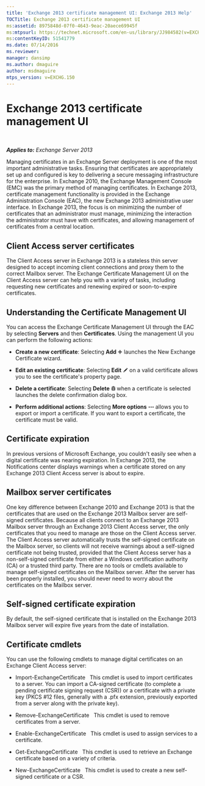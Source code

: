```yaml
---
title: 'Exchange 2013 certificate management UI: Exchange 2013 Help'
TOCTitle: Exchange 2013 certificate management UI
ms:assetid: 8975848d-07f0-4643-9eac-20aece69945f
ms:mtpsurl: https://technet.microsoft.com/en-us/library/JJ984582(v=EXCHG.150)
ms:contentKeyID: 51541779
ms.date: 07/14/2016
ms.reviewer: 
manager: dansimp
ms.author: dmaguire
author: msdmaguire
mtps_version: v=EXCHG.150
---
```


# Exchange 2013 certificate management UI

 

_**Applies to:** Exchange Server 2013_

Managing certificates in an Exchange Server deployment is one of the most important administrative tasks. Ensuring that certificates are appropriately set up and configured is key to delivering a secure messaging infrastructure for the enterprise. In Exchange 2010, the Exchange Management Console (EMC) was the primary method of managing certificates. In Exchange 2013, certificate management functionality is provided in the Exchange Administration Console (EAC), the new Exchange 2013 administrative user interface. In Exchange 2013, the focus is on minimizing the number of certificates that an administrator must manage, minimizing the interaction the administrator must have with certificates, and allowing management of certificates from a central location.

## Client Access server certificates

The Client Access server in Exchange 2013 is a stateless thin server designed to accept incoming client connections and proxy them to the correct Mailbox server. The Exchange Certificate Management UI on the Client Access server can help you with a variety of tasks, including requesting new certificates and renewing expired or soon-to-expire certificates.

## Understanding the Certificate Management UI

You can access the Exchange Certificate Management UI through the EAC by selecting **Servers** and then **Certificates**. Using the management UI you can perform the following actions:

  - **Create a new certificate**: Selecting **Add** ![Add Icon](images/JJ218640.c1e75329-d6d7-4073-a27d-498590bbb558(EXCHG.150).gif "Add Icon") launches the New Exchange Certificate wizard.

  - **Edit an existing certificate**: Selecting **Edit** ![Edit icon](images/JJ218640.6f53ccb2-1f13-4c02-bea0-30690e6ea71d(EXCHG.150).gif "Edit icon") on a valid certificate allows you to see the certificate's property page.

  - **Delete a certificate**: Selecting **Delete** ![Delete icon](images/Dd298078.14f639f6-61e8-4418-bbfb-0db14de9d2f5(EXCHG.150).gif "Delete icon") when a certificate is selected launches the delete confirmation dialog box.

  - **Perform additional actions**: Selecting **More options** ![More Options Icon](images/JJ150550.5381819e-3b21-4873-8714-e9b956290b28(EXCHG.150).gif "More Options Icon") allows you to export or import a certificate. If you want to export a certificate, the certificate must be valid.

## Certificate expiration

In previous versions of Microsoft Exchange, you couldn't easily see when a digital certificate was nearing expiration. In Exchange 2013, the Notifications center displays warnings when a certificate stored on any Exchange 2013 Client Access server is about to expire.

## Mailbox server certificates

One key difference between Exchange 2010 and Exchange 2013 is that the certificates that are used on the Exchange 2013 Mailbox server are self-signed certificates. Because all clients connect to an Exchange 2013 Mailbox server through an Exchange 2013 Client Access server, the only certificates that you need to manage are those on the Client Access server. The Client Access server automatically trusts the self-signed certificate on the Mailbox server, so clients will not receive warnings about a self-signed certificate not being trusted, provided that the Client Access server has a non-self-signed certificate from either a Windows certification authority (CA) or a trusted third party. There are no tools or cmdlets available to manage self-signed certificates on the Mailbox server. After the server has been properly installed, you should never need to worry about the certificates on the Mailbox server.

## Self-signed certificate expiration

By default, the self-signed certificate that is installed on the Exchange 2013 Mailbox server will expire five years from the date of installation.

## Certificate cmdlets

You can use the following cmdlets to manage digital certificates on an Exchange Client Access server:

  - Import-ExchangeCertificate   This cmdlet is used to import certificates to a server. You can import a CA-signed certificate (to complete a pending certificate signing request (CSR)) or a certificate with a private key (PKCS \#12 files, generally with a .pfx extension, previously exported from a server along with the private key).

  - Remove-ExchangeCertificate   This cmdlet is used to remove certificates from a server.

  - Enable-ExchangeCertificate   This cmdlet is used to assign services to a certificate.

  - Get-ExchangeCertificate   This cmdlet is used to retrieve an Exchange certificate based on a variety of criteria.

  - New-ExchangeCertificate   This cmdlet is used to create a new self-signed certificate or a CSR.
